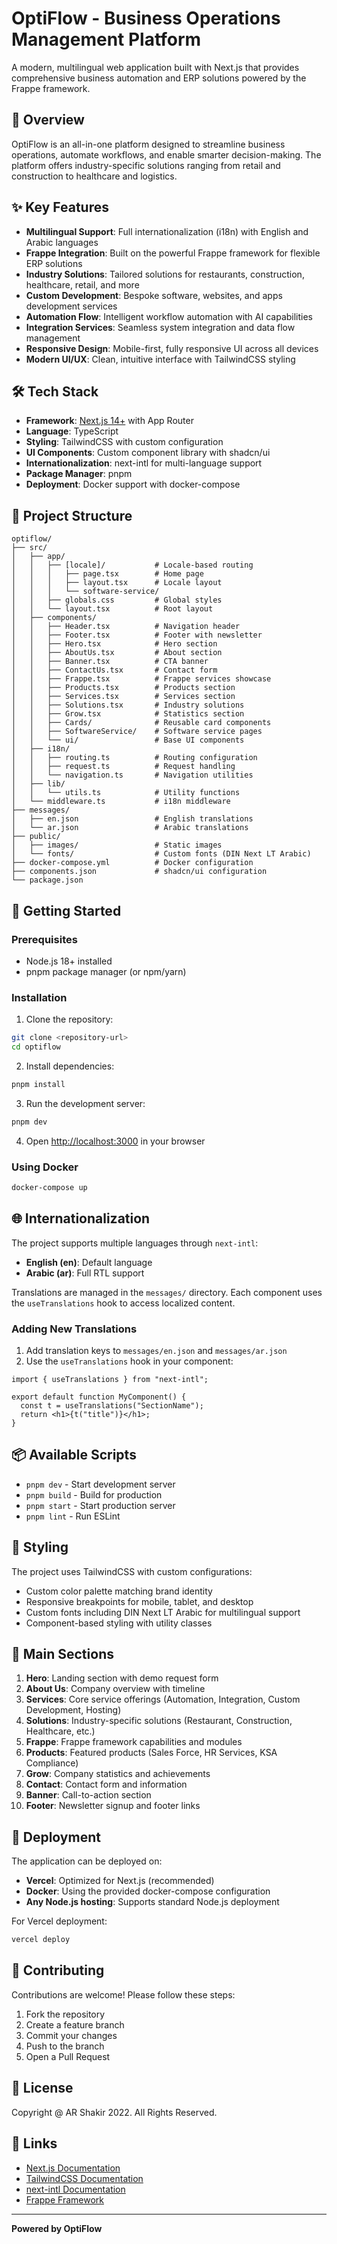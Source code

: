 # OptiFlow - Business Operations Management Platform

A modern, multilingual web application built with Next.js that provides comprehensive business automation and ERP solutions powered by the Frappe framework.

## 🚀 Overview

OptiFlow is an all-in-one platform designed to streamline business operations, automate workflows, and enable smarter decision-making. The platform offers industry-specific solutions ranging from retail and construction to healthcare and logistics.

## ✨ Key Features

- **Multilingual Support**: Full internationalization (i18n) with English and Arabic languages
- **Frappe Integration**: Built on the powerful Frappe framework for flexible ERP solutions
- **Industry Solutions**: Tailored solutions for restaurants, construction, healthcare, retail, and more
- **Custom Development**: Bespoke software, websites, and apps development services
- **Automation Flow**: Intelligent workflow automation with AI capabilities
- **Integration Services**: Seamless system integration and data flow management
- **Responsive Design**: Mobile-first, fully responsive UI across all devices
- **Modern UI/UX**: Clean, intuitive interface with TailwindCSS styling

## 🛠️ Tech Stack

- **Framework**: [Next.js 14+](https://nextjs.org) with App Router
- **Language**: TypeScript
- **Styling**: TailwindCSS with custom configuration
- **UI Components**: Custom component library with shadcn/ui
- **Internationalization**: next-intl for multi-language support
- **Package Manager**: pnpm
- **Deployment**: Docker support with docker-compose

## 📁 Project Structure

```
optiflow/
├── src/
│   ├── app/
│   │   ├── [locale]/           # Locale-based routing
│   │   │   ├── page.tsx        # Home page
│   │   │   ├── layout.tsx      # Locale layout
│   │   │   └── software-service/
│   │   ├── globals.css         # Global styles
│   │   └── layout.tsx          # Root layout
│   ├── components/
│   │   ├── Header.tsx          # Navigation header
│   │   ├── Footer.tsx          # Footer with newsletter
│   │   ├── Hero.tsx            # Hero section
│   │   ├── AboutUs.tsx         # About section
│   │   ├── Banner.tsx          # CTA banner
│   │   ├── ContactUs.tsx       # Contact form
│   │   ├── Frappe.tsx          # Frappe services showcase
│   │   ├── Products.tsx        # Products section
│   │   ├── Services.tsx        # Services section
│   │   ├── Solutions.tsx       # Industry solutions
│   │   ├── Grow.tsx            # Statistics section
│   │   ├── Cards/              # Reusable card components
│   │   ├── SoftwareService/    # Software service pages
│   │   └── ui/                 # Base UI components
│   ├── i18n/
│   │   ├── routing.ts          # Routing configuration
│   │   ├── request.ts          # Request handling
│   │   └── navigation.ts       # Navigation utilities
│   ├── lib/
│   │   └── utils.ts            # Utility functions
│   └── middleware.ts           # i18n middleware
├── messages/
│   ├── en.json                 # English translations
│   └── ar.json                 # Arabic translations
├── public/
│   ├── images/                 # Static images
│   └── fonts/                  # Custom fonts (DIN Next LT Arabic)
├── docker-compose.yml          # Docker configuration
├── components.json             # shadcn/ui configuration
└── package.json
```

## 🚦 Getting Started

### Prerequisites

- Node.js 18+ installed
- pnpm package manager (or npm/yarn)

### Installation

1. Clone the repository:

```bash
git clone <repository-url>
cd optiflow
```

2. Install dependencies:

```bash
pnpm install
```

3. Run the development server:

```bash
pnpm dev
```

4. Open [http://localhost:3000](http://localhost:3000) in your browser

### Using Docker

```bash
docker-compose up
```

## 🌐 Internationalization

The project supports multiple languages through `next-intl`:

- **English (en)**: Default language
- **Arabic (ar)**: Full RTL support

Translations are managed in the `messages/` directory. Each component uses the `useTranslations` hook to access localized content.

### Adding New Translations

1. Add translation keys to `messages/en.json` and `messages/ar.json`
2. Use the `useTranslations` hook in your component:

```tsx
import { useTranslations } from "next-intl";

export default function MyComponent() {
  const t = useTranslations("SectionName");
  return <h1>{t("title")}</h1>;
}
```

## 📦 Available Scripts

- `pnpm dev` - Start development server
- `pnpm build` - Build for production
- `pnpm start` - Start production server
- `pnpm lint` - Run ESLint

## 🎨 Styling

The project uses TailwindCSS with custom configurations:

- Custom color palette matching brand identity
- Responsive breakpoints for mobile, tablet, and desktop
- Custom fonts including DIN Next LT Arabic for multilingual support
- Component-based styling with utility classes

## 📄 Main Sections

1. **Hero**: Landing section with demo request form
2. **About Us**: Company overview with timeline
3. **Services**: Core service offerings (Automation, Integration, Custom Development, Hosting)
4. **Solutions**: Industry-specific solutions (Restaurant, Construction, Healthcare, etc.)
5. **Frappe**: Frappe framework capabilities and modules
6. **Products**: Featured products (Sales Force, HR Services, KSA Compliance)
7. **Grow**: Company statistics and achievements
8. **Contact**: Contact form and information
9. **Banner**: Call-to-action section
10. **Footer**: Newsletter signup and footer links

## 🚀 Deployment

The application can be deployed on:

- **Vercel**: Optimized for Next.js (recommended)
- **Docker**: Using the provided docker-compose configuration
- **Any Node.js hosting**: Supports standard Node.js deployment

For Vercel deployment:

```bash
vercel deploy
```

## 🤝 Contributing

Contributions are welcome! Please follow these steps:

1. Fork the repository
2. Create a feature branch
3. Commit your changes
4. Push to the branch
5. Open a Pull Request

## 📝 License

Copyright @ AR Shakir 2022. All Rights Reserved.

## 🔗 Links

- [Next.js Documentation](https://nextjs.org/docs)
- [TailwindCSS Documentation](https://tailwindcss.com/docs)
- [next-intl Documentation](https://next-intl-docs.vercel.app)
- [Frappe Framework](https://frappeframework.com)

---

**Powered by OptiFlow**
